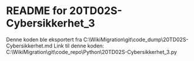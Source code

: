 # README for 20TD02S-Cybersikkerhet_3
Denne koden ble eksportert fra C:\WikiMigration\git\code_dump\20TD02S-Cybersikkerhet.md
Link til denne koden: C:\WikiMigration\git\code_repo\Python\20TD02S-Cybersikkerhet_3.py
